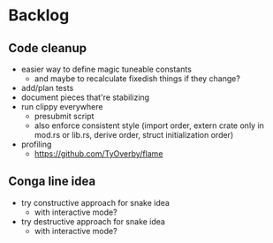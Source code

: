 # Backlog

## Code cleanup

- easier way to define magic tuneable constants
	- and maybe to recalculate fixedish things if they change?
- add/plan tests
- document pieces that're stabilizing
- run clippy everywhere
	- presubmit script
	- also enforce consistent style (import order, extern crate only in mod.rs or lib.rs, derive order, struct initialization order)
- profiling
	- https://github.com/TyOverby/flame

## Conga line idea

- try constructive approach for snake idea
	- with interactive mode?
- try destructive approach for snake idea
	- with interactive mode?
